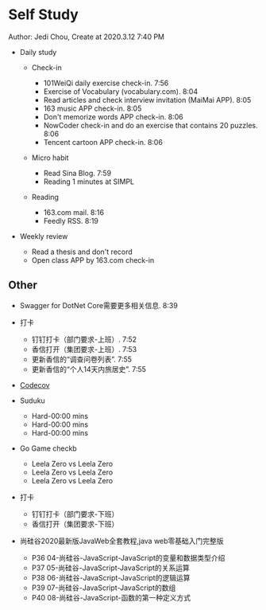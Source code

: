 # Self Study

Author: Jedi Chou, Create at 2020.3.12 7:40 PM

* Daily study
  * Check-in
    * 101WeiQi daily exercise check-in. 7:56
    * Exercise of Vocabulary (vocabulary.com). 8:04
    * Read articles and check interview invitation (MaiMai APP). 8:05
    * 163 music APP check-in. 8:05
    * Don't memorize words APP check-in. 8:06
    * NowCoder check-in and do an exercise that contains 20 puzzles. 8:06
    * Tencent cartoon APP check-in. 8:06

  * Micro habit
    * Read Sina Blog. 7:59
    * Reading 1 minutes at SIMPL

  * Reading
    * 163.com mail. 8:16
    * Feedly RSS. 8:19

* Weekly review
  * Read a thesis and don't record
  * Open class APP by 163.com check-in

## Other

* Swagger for DotNet Core需要更多相关信息. 8:39
* 打卡
  * 钉钉打卡（部门要求-上班）. 7:52
  * 香信打开（集团要求-上班）. 7:53
  * 更新香信的“调查问卷列表”. 7:55
  * 更新香信的“个人14天内旅居史”. 7:55

* [Codecov](https://codecov.io/)

* Suduku
  * Hard-00:00 mins
  * Hard-00:00 mins
  * Hard-00:00 mins

* Go Game checkb
  * Leela Zero vs Leela Zero
  * Leela Zero vs Leela Zero
  * Leela Zero vs Leela Zero

* 打卡
  * 钉钉打卡（部门要求-下班）
  * 香信打开（集团要求-下班）

* 尚硅谷2020最新版JavaWeb全套教程,java web零基础入门完整版
  * P36 04-尚硅谷-JavaScript-JavaScript的变量和数据类型介绍
  * P37 05-尚硅谷-JavaScript-JavaScript的关系运算
  * P38 06-尚硅谷-JavaScript-JavaScript的逻辑运算
  * P39 07-尚硅谷-JavaScript-JavaScript的数组
  * P40 08-尚硅谷-JavaScript-函数的第一种定义方式
